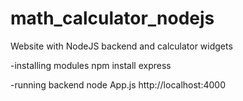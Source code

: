 # math_calculator_nodejs
Website with NodeJS backend and calculator widgets

-installing modules
npm install express

-running backend
node App.js
http://localhost:4000
